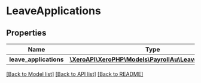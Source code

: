 # LeaveApplications

## Properties

 Name                   | Type                                                                            | Description | Notes      
------------------------|---------------------------------------------------------------------------------|-------------|------------
 **leave_applications** | [**\XeroAPI\XeroPHP\Models\PayrollAu\LeaveApplication[]**](LeaveApplication.md) |             | [optional] 

[[Back to Model list]](../README.md#documentation-for-models) [[Back to API list]](../README.md#documentation-for-api-endpoints) [[Back to README]](../README.md)


